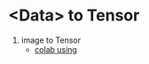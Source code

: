 # \<Data\> to Tensor 

1. image to Tensor 
    * [colab using](https://colab.research.google.com/github/DoranLyong/PyTorch-end2end/blob/master/4_Data_Representation_Using_Tensors/1_Image_data/image_to_Tensor.ipynb)